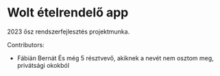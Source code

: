# Wolt ételrendelő app
2023 ősz rendszerfejlesztés projektmunka.

Contributors:
- Fábián Bernát
  És még 5 résztvevő, akiknek a nevét nem osztom meg, privátsági okokból
